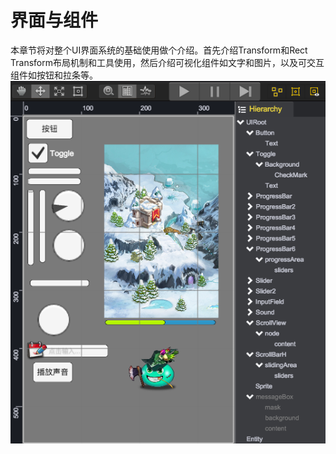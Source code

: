 # 界面与组件
本章节将对整个UI界面系统的基础使用做个介绍。首先介绍Transform和Rect Transform布局机制和工具使用，然后介绍可视化组件如文字和图片，以及可交互组件如按钮和拉条等。		
![](images/ui.png)

